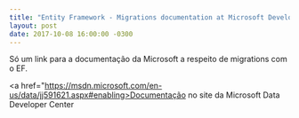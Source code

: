 ```yaml
---
title: "Entity Framework - Migrations documentation at Microsoft Developer Network"
layout: post
date: 2017-10-08 16:00:00 -0300
---
```


Só um link para a documentação da Microsoft a respeito de migrations com o EF.

<a href="https://msdn.microsoft.com/en-us/data/jj591621.aspx#enabling>Documentação no site da Microsoft Data Developer Center</a>